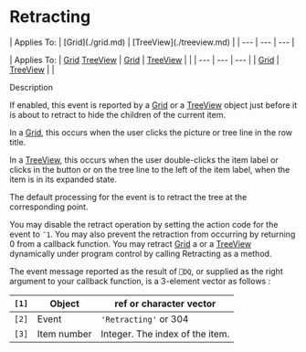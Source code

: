 



<h1 class="heading"><span class="name">Retracting</span></h1>
| Applies To: | [Grid](./grid.md) | [TreeView](./treeview.md) |
| --- | --- | ---  |

| Applies To: | [Grid](./grid.md) [TreeView](./treeview.md) | [Grid](./grid.md) | [TreeView](./treeview.md) |  |
| --- | --- | ---  |
| [Grid](./grid.md) | [TreeView](./treeview.md) |  |


Description


If enabled, this event is reported by a [Grid](./grid.md) or a [TreeView](./treeview.md) object just before it is about to retract to hide the children of the current item.


In a [Grid](./grid.md), this occurs when the user clicks the picture or tree line in the row title.


In a [TreeView](./treeview.md), this occurs when the user double-clicks the item label or clicks in the button or on the tree line to the left of the item label, when the item is in its expanded state.


The default processing for the event is to retract the tree at the corresponding point.


You may disable the retract operation by setting the action code for the event to `¯1`. You may also prevent the retraction from occurring by returning 0 from a callback function. You may retract [Grid](./grid.md) a or a [TreeView](./treeview.md) dynamically under program control by calling Retracting as a method.


The event message reported as the result of `⎕DQ`, or supplied as the right argument to your callback function, is a 3-element vector as follows :

| `[1]` | Object | ref or character vector |
| --- | --- | ---  |
| `[2]` | Event | `'Retracting'` or 304 |
| `[3]` | Item number | Integer. The index of the item. |


